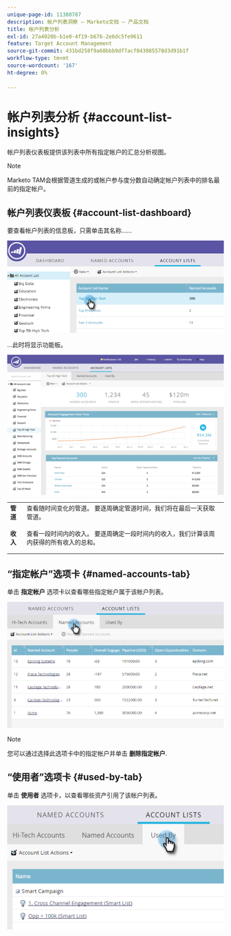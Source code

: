 ```yaml
---
unique-page-id: 11380787
description: 帐户列表洞察 — Marketo文档 — 产品文档
title: 帐户列表分析
exl-id: 27a4020b-b1e0-4f19-b676-2e6dc5fe9611
feature: Target Account Management
source-git-commit: 431bd258f9a68bbb9df7acf043085578d3d91b1f
workflow-type: tm+mt
source-wordcount: '167'
ht-degree: 0%

---
```


# 帐户列表分析 {#account-list-insights}

帐户列表仪表板提供该列表中所有指定帐户的汇总分析视图。

>[!NOTE]
>
>Marketo TAM会根据管道生成的或帐户参与度分数自动确定帐户列表中的排名最前的指定帐户。

## 帐户列表仪表板 {#account-list-dashboard}

要查看帐户列表的信息板，只需单击其名称……

![](assets/one-new.png)

...此时将显示功能板。

![](assets/two-new-1.png)

<table> 
 <tbody> 
  <tr> 
   <td colspan="1"><strong>管道</strong></td> 
   <td colspan="1">查看随时间变化的管道。 要逐周确定管道时间，我们将在最后一天获取管道。</td> 
  </tr> 
  <tr> 
   <td><strong>收入</strong></td> 
   <td><p>查看一段时间内的收入。 要逐周确定一段时间内的收入，我们计算该周内获得的所有收入的总和。</p></td> 
  </tr> 
 </tbody> 
</table>

## “指定帐户”选项卡 {#named-accounts-tab}

单击 **指定帐户** 选项卡以查看哪些指定帐户属于该帐户列表。

![](assets/three-1.png)

>[!NOTE]
>
>您可以通过选择此选项卡中的指定帐户并单击 **删除指定帐户**.

## “使用者”选项卡 {#used-by-tab}

单击 **使用者** 选项卡，以查看哪些资产引用了该帐户列表。

![](assets/four-2.png)
